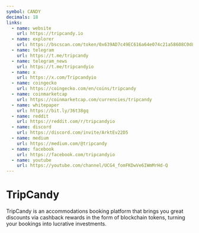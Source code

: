 ```yaml
---
symbol: CANDY
decimals: 18
links:
  - name: website
    url: https://tripcandy.io
  - name: explorer
    url: https://bscscan.com/token/0x639AD7c49EC616a64e074c21a58608C0d843A8a3
  - name: telegram
    url: https://t.me/tripcandy
  - name: telegram_news
    url: https://t.me/tripcandyio
  - name: x
    url: https://x.com/Tripcandyio
  - name: coingecko
    url: https://coingecko.com/en/coins/tripcandy
  - name: coinmarketcap
    url: https://coinmarketcap.com/currencies/tripcandy
  - name: whitepaper
    url: https://bit.ly/36t38gq
  - name: reddit
    url: https://reddit.com/r/tripcandyio
  - name: discord
    url: https://discord.com/invite/ArktEv22D5
  - name: medium
    url: https://medium.com/@tripcandy
  - name: facebook
    url: https://facebook.com/tripcandyio
  - name: youtube
    url: https://youtube.com/channel/UCG4_fomFKDwVe6IWmMrHd-Q
---
```


# TripCandy

TripCandy is an accommodations booking platform that brings you great discounts via cashback rewards in the form of blockchain tokens, turning your bookings into lucrative investments.
